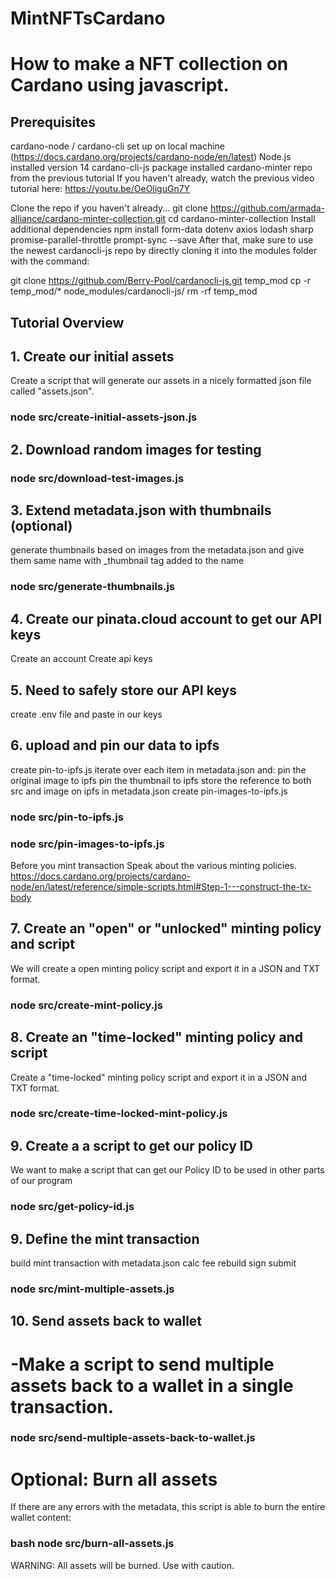 # MintNFTsCardano

# How to make a NFT collection on Cardano using javascript.
## Prerequisites
cardano-node / cardano-cli set up on local machine (https://docs.cardano.org/projects/cardano-node/en/latest)
Node.js installed version 14
cardano-cli-js package installed
cardano-minter repo from the previous tutorial
If you haven't already, watch the previous video tutorial here: https://youtu.be/OeOliguGn7Y

Clone the repo if you haven't already...
git clone https://github.com/armada-alliance/cardano-minter-collection.git
cd cardano-minter-collection
Install additional dependencies
npm install form-data dotenv axios lodash sharp promise-parallel-throttle prompt-sync --save
After that, make sure to use the newest cardanocli-js repo by directly cloning it into the modules folder with the command:

git clone https://github.com/Berry-Pool/cardanocli-js.git temp_mod
cp -r temp_mod/* node_modules/cardanocli-js/
rm -rf temp_mod

## Tutorial Overview
## 1. Create our initial assets
Create a script that will generate our assets in a nicely formatted json file called "assets.json".

### node src/create-initial-assets-json.js

## 2. Download random images for testing
### node src/download-test-images.js
## 3. Extend metadata.json with thumbnails (optional)
generate thumbnails based on images from the metadata.json and give them same name with _thumbnail tag added to the name
### node src/generate-thumbnails.js
## 4. Create our pinata.cloud account to get our API keys
Create an account
Create api keys
## 5. Need to safely store our API keys
create .env file and paste in our keys
## 6. upload and pin our data to ipfs
create pin-to-ipfs.js
iterate over each item in metadata.json and:
pin the original image to ipfs
pin the thumbnail to ipfs
store the reference to both src and image on ipfs in metadata.json
create pin-images-to-ipfs.js
### node src/pin-to-ipfs.js
### node src/pin-images-to-ipfs.js
Before you mint transaction
Speak about the various minting policies. https://docs.cardano.org/projects/cardano-node/en/latest/reference/simple-scripts.html#Step-1---construct-the-tx-body

## 7. Create an "open" or "unlocked" minting policy and script
We will create a open minting policy script and export it in a JSON and TXT format.
### node src/create-mint-policy.js
## 8. Create an "time-locked" minting policy and script
Create a "time-locked" minting policy script and export it in a JSON and TXT format.
### node src/create-time-locked-mint-policy.js
## 9. Create a a script to get our policy ID
We want to make a script that can get our Policy ID to be used in other parts of our program
### node src/get-policy-id.js
## 9. Define the mint transaction
build mint transaction with metadata.json
calc fee
rebuild
sign
submit
### node src/mint-multiple-assets.js
## 10. Send assets back to wallet
# -Make a script to send multiple assets back to a wallet in a single transaction.

### node src/send-multiple-assets-back-to-wallet.js

# Optional: Burn all assets
If there are any errors with the metadata, this script is able to burn the entire wallet content:

### bash node src/burn-all-assets.js

WARNING: All assets will be burned. Use with caution.
